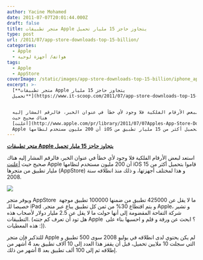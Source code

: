 ```yaml
---
author: Yacine Mohamed
date: 2011-07-07T20:01:44.000Z
draft: false
title: متجر تطبيقات Apple يتجاوز حاجز 15 مليار تحميل
type: post
url: /2011/07/app-store-downloads-top-15-billion/
categories:
  - Apple
  - هواتف/ أجهزة لوحية
tags:
  - Apple
  - AppStore
coverImage: /static/images/app-store-downloads-top-15-billion/iphone_apps.jpg
excerpt: >-
  [**متجر تطبيقات Apple يتجاوز حاجز 15 مليار
  تحميل**](https://www.it-scoop.com/2011/07/app-store-downloads-top-15-billion)


  استعد لبعض الأرقام الفلكية فلا وجود لأي خطأ في عنوان الخبر، فالرقم المشار إليه
  هناك صحيح حيث
  [أعلنت](http://www.apple.com/pr/library/2011/07/07Apples-App-Store-Downloads-Top-15-Billion.html)
  Apple أن 200 مليون مستخدم لنظامها iOS قاموا بتحميل أكثر من 15 مليار تطبيق من
---
```

[**متجر تطبيقات Apple يتجاوز حاجز 15 مليار تحميل**](https://www.it-scoop.com/2011/07/app-store-downloads-top-15-billion)

استعد لبعض الأرقام الفلكية فلا وجود لأي خطأ في عنوان الخبر، فالرقم المشار إليه هناك صحيح حيث [أعلنت](http://www.apple.com/pr/library/2011/07/07Apples-App-Store-Downloads-Top-15-Billion.html) Apple أن 200 مليون مستخدم لنظامها iOS قاموا بتحميل أكثر من 15 مليار تطبيق من متجرها (AppStore) و هذا لمختلف أجهزتها، و ذلك منذ انطلاقه سنة 2008.

![](/static/images/app-store-downloads-top-15-billion/iphone_apps.jpg)

ويوفر متجر AppStore  ما لا يقل عن 425000 تطبيق من ضمنها 100000 تطبيق موجهة خصيصا للـ iPad .و يتم اقتطاع 30% من ثمن كل تطبيق يباع عبر متجر Apple، و تشير شركة التفاحة المقضومة إلى أنها حولت ما لا يقل عن 2.5 مليار دولار لأصحاب هذه التطبيقات. (هل تود أن تعرف كم جنته Apple  ؟ ابحث عن ورقة و قلم و احسبها بناء على هذه المعطيات :)).

للتذكير فإن متجر Apple لم يكن يحتوي لدى انطلاقه في يوليو 2008 سوى 500 تطبيق و التي سجلت 10 ملايين تحميل، قبل أن يقفز هذا العدد إلى 10 آلاف تطبيق بعد 4 أشهر من إطلاقه ثم إلى 100 ألف تطبيق بعد 8 أشهر من ذلك.
